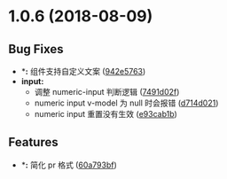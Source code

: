 <a name="1.0.6"></a>
# 1.0.6 (2018-08-09)


## Bug Fixes

- ***:** 组件支持自定义文案
  ([942e5763](https://github.com/DaoCloud/dao-style-vue/commit/942e5763d94f67cd65c8a5a6decb3f7309ae32c0))
- **input:**
  - 调整 numeric-input 判断逻辑
  ([7491d02f](https://github.com/DaoCloud/dao-style-vue/commit/7491d02fded7cd16c8a540c81a4eea88031b2026))
  - numeric input v-model 为 null 时会报错
  ([d714d021](https://github.com/DaoCloud/dao-style-vue/commit/d714d0210992f6694cd6d22d82695a4fecd7b8d4))
  - numeric input 重置没有生效
  ([e93cab1b](https://github.com/DaoCloud/dao-style-vue/commit/e93cab1bcc50e6d4a2e2d07a88a647ab26f57fd0))


## Features

- ***:** 简化 pr 格式
  ([60a793bf](https://github.com/DaoCloud/dao-style-vue/commit/60a793bfbd13b2d6789600f2258bc6f8f5286f0f))

